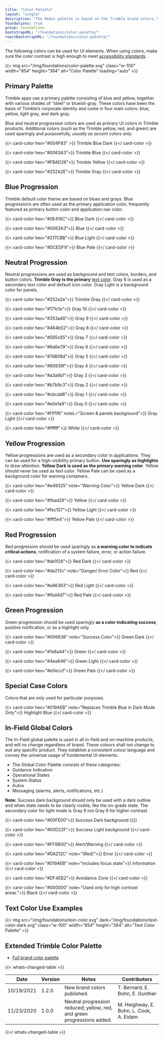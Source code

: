 ```yaml
---
title: "Color Palette"
layout: "single"
description: "The Modus palette is based on the Trimble brand colors."
foundations: true
group: foundations
bootstrapURL: "/foundations/color-palette/"
reactBootstrapURL: "/foundations/color-palette/"
---
```


The following colors can be used for UI elements. When using colors, make sure the color contrast is high enough to meet [accessibility standards](/foundations/accessibility/).

{{< img src="/img/foundations/color-palette.svg" class="w-100" width="854" height="384" alt="Color Palette" loading="auto" >}}

## Primary Palette

Trimble apps use a primary palette consisting of blue and yellow, together with various shades of “steel” or blueish gray. These colors have been the basis of Trimble’s corporate identity and come in four main colors: blue, yellow, light gray, and dark gray.

Blue and neutral progression colors are used as primary UI colors in Trimble products. Additional colors (such as the Trimble yellow, red, and green) are used sparingly and purposefully, _usually as accent colors only_.

<div class="row">

{{< card-color hex="#004F83" >}}
Trimble Blue Dark
{{</ card-color >}}

{{< card-color hex="#0063A3">}}
Trimble Blue
{{</ card-color >}}

{{< card-color hex="#FBAD26">}}
Trimble Yellow
{{</ card-color >}}

{{< card-color hex="#252A2E">}}
Trimble Gray
{{</ card-color >}}

</div>

## Blue Progression

Trimble default color theme are based on blues and grays. Blue progressions are often used as the primary application color, frequently featured as primary button color and application nav color.

<div class="row">

{{< card-color hex="#0E416C">}}
Blue Dark
{{</ card-color >}}

{{< card-color hex="#0063A3">}}
Blue
{{</ card-color >}}

{{< card-color hex="#217CBB">}}
Blue Light
{{</ card-color >}}

{{< card-color hex="#DCEDF9">}}
Blue Pale
{{</ card-color >}}

</div>

## Neutral Progression

Neutral progressions are used as background and text colors, borders, and button colors. <span class="theme-l">**Trimble Gray is the primary** [text color](/foundations/typography/). Gray 6 is used as a secondary text color and default icon color. Gray Light is a background color for panels.</span>

<div class="row">

{{< card-color hex="#252a2e">}}
Trimble Gray
{{</ card-color >}}

{{< card-color hex="#171c1e">}}
Gray 10
{{</ card-color >}}

{{< card-color hex="#353a40">}}
Gray 9
{{</ card-color >}}

{{< card-color hex="#464b52">}}
Gray 8
{{</ card-color >}}

{{< card-color hex="#585c65">}}
Gray 7
{{</ card-color >}}

{{< card-color hex="#6a6e79">}}
Gray 6
{{</ card-color >}}

{{< card-color hex="#7d808d">}}
Gray 5
{{</ card-color >}}

{{< card-color hex="#90939f">}}
Gray 4
{{</ card-color >}}

{{< card-color hex="#a3a6b1">}}
Gray 3
{{</ card-color >}}

{{< card-color hex="#b7b9c3">}}
Gray 2
{{</ card-color >}}

{{< card-color hex="#cbcdd6">}}
Gray 1
{{</ card-color >}}

{{< card-color hex="#e0e1e9">}}
Gray 0
{{</ card-color >}}

{{< card-color hex="#f1f1f6" noteL="Screen & panels background">}}
Gray Light
{{</ card-color >}}

{{< card-color hex="#ffffff">}}
White
{{</ card-color >}}

</div>

## Yellow Progression

Yellow progressions are used as a secondary color in applications. They can be used for a high-visibility primary button. **Use sparingly as highlights** to draw attention. **Yellow Dark is used as the primary warning color**. Yellow should never be used as text color. Yellow Pale can be used as a background color for warning containers.

<div class="row">

{{< card-color hex="#e49325" note="Warning Color">}}
Yellow Dark
{{</ card-color >}}

{{< card-color hex="#fbad26">}}
Yellow
{{</ card-color >}}

{{< card-color hex="#fec157">}}
Yellow Light
{{</ card-color >}}

{{< card-color hex="#fff5e4">}}
Yellow Pale
{{</ card-color >}}

</div>

## Red Progression

Red progression should be used sparingly as **a warning color to indicate critical actions**, notification of a system failure, error, or action failure.

<div class="row">

{{< card-color hex="#ab1f26">}}
Red Dark
{{</ card-color >}}

{{< card-color hex="#da212c" note="Danger/ Error Color">}}
Red
{{</ card-color >}}

{{< card-color hex="#e86363">}}
Red Light
{{</ card-color >}}

{{< card-color hex="#fbd4d7">}}
Red Pale
{{</ card-color >}}

</div>

## Green Progression

Green progression should be used sparingly **as a color indicating success**, positive notification, or as a highlight only.

<div class="row">

{{< card-color hex="#006638" note="Success Color">}}
Green Dark
{{</ card-color >}}

{{< card-color hex="#1e8a44">}}
Green
{{</ card-color >}}

{{< card-color hex="#4ea646">}}
Green Light
{{</ card-color >}}

{{< card-color hex="#e0eccf">}}
Green Pale
{{</ card-color >}}

</div>

## Special Case Colors

Colors that are only used for particular purposes.

<div class="row">

{{< card-color hex="#019AEB" note="Replaces Trimble Blue in Dark Mode Only">}}
Highlight Blue
{{</ card-color >}}

</div>

## In-Field Global Colors

The In-Field global palette is used in all in-field and on-machine products, and will no change regardless of brand. These colours shall not change to suit any specific product. They establish a consistent colour language and convey the universal usage of fundamental UI elements.

- The Global Color Palette consists of these categories:
- Guidance Indication
- Operational States
- System Status
- Autos
- Messaging (alarms, alerts, notifications, etc.)

**Note:** Success dark background should only be used with a dark outline and when state needs to be clearly visible, like the on-grade state. The secondary color for light mode is Gray 9 not Gray 6 for higher contrast.

<div class="row">
{{< card-color hex="#00FE00">}}
Success Dark background
{{</ card-color >}}

{{< card-color hex="#00D22F">}}
Success Light background
{{</ card-color >}}

{{< card-color hex="#FF8B00">}}
Alert/Warning
{{</ card-color >}}

{{< card-color hex="#DA212C" note="(Red)">}}
Error
{{</ card-color >}}

{{< card-color hex="#019AEB" note="Includes focus state">}}
Information
{{</ card-color >}}

{{< card-color hex="#DF4EB2">}}
Avoidance Zone
{{</ card-color >}}

{{< card-color hex="#000000" note="Used only for high contrast areas.">}}
Black
{{</ card-color >}}

</div>

## Text Color Use Examples

{{< img src="/img/foundations/text-color.svg" dark="/img/foundations/text-color-dark.svg" class="w-100" width="854" height="384" alt="Text Color Palette" >}}

## Extended Trimble Color Palette

- [Full brand color palette](https://brandfolder.com/trimble-brandfolder/trimble)

{{< whats-changed-table >}}

| Date       | Version | Notes                                                                   | Contributors                            |
| ---------- | ------- | ----------------------------------------------------------------------- | --------------------------------------- |
| 10/19/2021 | 1.2.0   | New brand colors published.                                             | T. Bernard, E. Bohn, E. Gunther         |
| 11/23/2020 | 1.0.0   | Neutral progression reduced; yellow, red, and green progressions added. | M. Heighway, E. Bohn, L. Cook, A. Eidam |

{{</ whats-changed-table >}}
